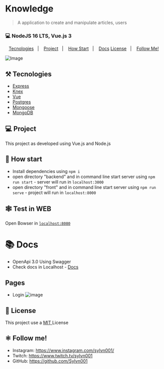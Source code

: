 # Knowledge

> A application to create and manipulate articles, users

### 💻 NodeJS  16 LTS, Vue.js 3

<p align="center">
  <a href="#%EF%B8%8F-tecnologies">Tecnologies</a>&nbsp;&nbsp;&nbsp;|&nbsp;&nbsp;&nbsp;
  <a href="#-project">Project</a>&nbsp;&nbsp;&nbsp;|&nbsp;&nbsp;&nbsp;
  <a href="#-how-Start">How Start</a>&nbsp;&nbsp;&nbsp;|&nbsp;&nbsp;&nbsp;
  <a href="#-Docs">Docs</a>
  <a href="#-license">License</a>&nbsp;&nbsp;&nbsp;|&nbsp;&nbsp;&nbsp;
  <a href="#atom_symbol-follow-me">Follow Me!</a>
</p>

![Image](https://user-images.githubusercontent.com/50564121/173404290-2c1b3297-598a-4925-8af3-994807bddc6b.png)


## ⚒️ Tecnologies 
- [Express](https://expressjs.com/pt-br/)
- [Knex](http://knexjs.org)
- [Vue](https://vuejs.org/)
- [Postgres](https://www.postgresql.org/)
- [Mongoose](https://mongoosejs.com/)
- [MongoDB](https://www.mongodb.com/docs/)

## 💻 Project
This project as developed using Vue.js and Node.js 

## 🚀 How start
- Install dependencies using `npm i`
- open directory "backend" and in command line start server using `npm run start` - server will run in `localhost:3000`
- open directory "front" and in command line start server using `npm run serve` - project will run in `localhost:8000`


## 🕸️ Test in WEB
Open Bowser in [`localhost:8080`](http://localhost:8080)

# 📚 Docs
- OpenApi 3.0 Using Swagger
- Check docs in Localhost - [Docs](http://localhost:3000/api) 

## Pages 
- Login 
![image](https://user-images.githubusercontent.com/50564121/174888934-1b88c023-3a59-4265-a796-08ed3b5d3df4.png)
## 📝 License
This project use a <a href="./LICENSE"> MIT </a> License

## :atom_symbol: Follow me!
- Instagram: https://www.instagram.com/sylvn001/
- Twitch: https://www.twitch.tv/sylvn001
- GitHub: https://github.com/Sylvn001
